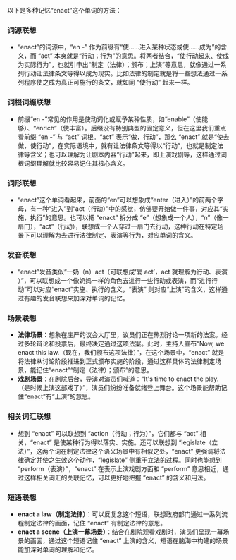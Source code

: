 以下是多种记忆“enact”这个单词的方法：

### 词源联想
 - “enact”的词源中，“en -” 作为前缀有“使……进入某种状态或使……成为”的含义，而 “act” 本身就是“行动；行为”的意思。将两者结合，“使行动起来、使成为实际行为”，也就引申出“制定（法律）；颁布；上演”等意思，就像通过一系列行动让法律条文等得以成为现实。比如法律的制定就是将一些想法通过一系列程序使之成为真正可施行的条文，就如同 “使行动” 起来一样。

### 词根词缀联想
 - 前缀“en -”常见的作用是使动词化或赋予某种性质，如“enable”（使能够）、“enrich”（使丰富）。后缀没有特别典型的固定意义，但在这里我们重点看前缀 “en -” 与 “act” 词根。“act” 表示“做，行动”，那么 “enact” 就是“使去做，使行动”，在实际语境中，就有让法律条文等得以“行动”，也就是制定法律等含义；也可以理解为让剧本内容“行动”起来，即上演戏剧等，这样通过词根词缀理解就比较容易记住其核心含义。

### 词形联想
 - “enact”这个单词看起来，前面的“en”可以想象成“enter（进入）”的前两个字母，有一种“进入”到“act（行动）”中的感觉，仿佛要开始做一件事，对应其“实施，执行”的意思。也可以把 “enact” 拆分成 “e”（想象成一个人），“n”（像一扇门），“act”（行动），联想成一个人穿过一扇门去行动，这种行动在特定场景下可以理解为去进行法律制定、表演等行为，对应单词的含义。

### 发音联想
 - “enact”发音类似“一奶（n）act（可联想成‘爱 act’，act 就理解为行动、表演 ）”，可以联想成一个像奶妈一样的角色去进行一些行动或表演，而“进行行动”可以对应“enact”实施、执行的含义，“表演” 则对应“上演”的含义，这样通过有趣的发音联想来加深对单词的记忆。

### 场景联想
 - **法律场景**：想象在庄严的议会大厅里，议员们正在热烈讨论一项新的法案。经过多轮辩论和投票后，最终决定通过这项法案。此时，主持人宣布“Now, we enact this law.（现在，我们颁布这项法律）”，在这个场景中，“enact” 就是将法律从讨论阶段推进到正式颁布实施的阶段，通过这样具体的法律制定场景，能记住“enact”“制定（法律）；颁布”的意思。
 - **戏剧场景**：在剧院后台，导演对演员们喊道：“It's time to enact the play.（是时候上演这部戏了）”，演员们纷纷准备就绪登上舞台。这个场景能帮助记住“enact”有“上演”的意思。

### 相关词汇联想
 - 想到 “enact” 可以联想到 “action（行动；行为）”，它们都与 “act” 相关，“enact” 是使某种行为得以落实、实施。还可以联想到 “legislate（立法）”，这两个词在制定法律这个语义场景中有相似之处，“enact” 更强调将法律确定并使之生效这个动作，“legislate” 侧重于立法的过程。同时也能想到 “perform（表演）”，“enact” 在表示上演戏剧方面和 “perform” 意思相近，通过这样相关词汇的关联记忆，可以更好地把握 “enact” 的含义和用法。

### 短语联想
 - **enact a law（制定法律）**：可以反复念这个短语，联想政府部门通过一系列流程制定法律的画面，记住 “enact” 有制定法律的意思。
 - **enact a scene（上演一幕场景）**：结合在剧院观看戏剧时，演员们呈现一幕场景的画面，通过这个短语记住 “enact” 上演的含义，短语在脑海中构建的场景能加深对单词的理解和记忆。 
